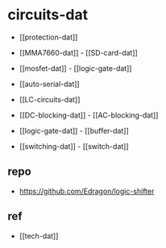 
# circuits-dat 

- [[protection-dat]]



- [[MMA7660-dat]] - [[SD-card-dat]]

- [[mosfet-dat]] - [[logic-gate-dat]]


- [[auto-serial-dat]]

- [[LC-circuits-dat]]

- [[DC-blocking-dat]] - [[AC-blocking-dat]]

- [[logic-gate-dat]] - [[buffer-dat]]

- [[switching-dat]] - [[switch-dat]]

## repo 

- https://github.com/Edragon/logic-shifter


## ref 

- [[tech-dat]]
